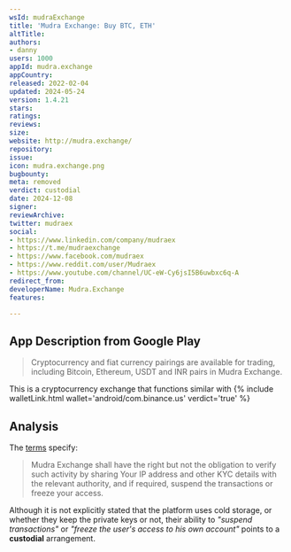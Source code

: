 ```yaml
---
wsId: mudraExchange
title: 'Mudra Exchange: Buy BTC, ETH'
altTitle: 
authors:
- danny
users: 1000
appId: mudra.exchange
appCountry: 
released: 2022-02-04
updated: 2024-05-24
version: 1.4.21
stars: 
ratings: 
reviews: 
size: 
website: http://mudra.exchange/
repository: 
issue: 
icon: mudra.exchange.png
bugbounty: 
meta: removed
verdict: custodial
date: 2024-12-08
signer: 
reviewArchive: 
twitter: mudraex
social:
- https://www.linkedin.com/company/mudraex
- https://t.me/mudraexchange
- https://www.facebook.com/mudraex
- https://www.reddit.com/user/Mudraex
- https://www.youtube.com/channel/UC-eW-Cy6jsI5B6uwbxc6q-A
redirect_from: 
developerName: Mudra.Exchange
features: 

---
```


## App Description from Google Play

> Cryptocurrency and fiat currency pairings are available for trading, including Bitcoin, Ethereum, USDT and INR pairs in Mudra Exchange.

This is a cryptocurrency exchange that functions similar with {% include walletLink.html wallet='android/com.binance.us' verdict='true' %}

## Analysis 

The [terms](http://mudra.exchange/terms) specify:

> Mudra Exchange shall have the right but not the obligation to verify such activity by sharing Your IP address and other KYC details with the relevant authority, and if required, suspend the transactions or freeze your access.

Although it is not explicitly stated that the platform uses cold storage, or whether they keep the private keys or not, their ability to *"suspend transactions"* or *"freeze the user's access to his own account"* points to a **custodial** arrangement.